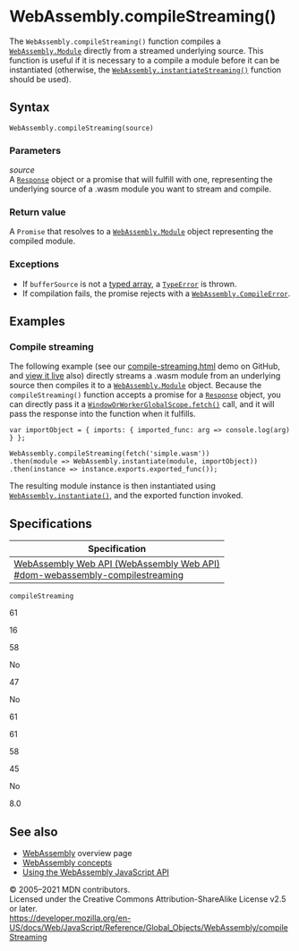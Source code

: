 # WebAssembly.compileStreaming()

The `WebAssembly.compileStreaming()` function compiles a [`WebAssembly.Module`](module) directly from a streamed underlying source. This function is useful if it is necessary to a compile a module before it can be instantiated (otherwise, the [`WebAssembly.instantiateStreaming()`](instantiatestreaming) function should be used).

## Syntax

    WebAssembly.compileStreaming(source)

### Parameters

_source_  
A [`Response`](https://developer.mozilla.org/en-US/docs/Web/API/Response) object or a promise that will fulfill with one, representing the underlying source of a .wasm module you want to stream and compile.

### Return value

A `Promise` that resolves to a [`WebAssembly.Module`](module) object representing the compiled module.

### Exceptions

-   If `bufferSource` is not a [typed array](https://developer.mozilla.org/en-US/docs/Web/JavaScript/Typed_arrays), a [`TypeError`](../typeerror) is thrown.
-   If compilation fails, the promise rejects with a [`WebAssembly.CompileError`](compileerror).

## Examples

### Compile streaming

The following example (see our [compile-streaming.html](https://github.com/mdn/webassembly-examples/blob/master/js-api-examples/compile-streaming.html) demo on GitHub, and [view it live](https://mdn.github.io/webassembly-examples/js-api-examples/compile-streaming.html) also) directly streams a .wasm module from an underlying source then compiles it to a [`WebAssembly.Module`](module) object. Because the `compileStreaming()` function accepts a promise for a [`Response`](https://developer.mozilla.org/en-US/docs/Web/API/Response) object, you can directly pass it a [`WindowOrWorkerGlobalScope.fetch()`](https://developer.mozilla.org/en-US/docs/Web/API/WindowOrWorkerGlobalScope/fetch) call, and it will pass the response into the function when it fulfills.

    var importObject = { imports: { imported_func: arg => console.log(arg) } };

    WebAssembly.compileStreaming(fetch('simple.wasm'))
    .then(module => WebAssembly.instantiate(module, importObject))
    .then(instance => instance.exports.exported_func());

The resulting module instance is then instantiated using [`WebAssembly.instantiate()`](instantiate), and the exported function invoked.

## Specifications

<table><thead><tr class="header"><th>Specification</th></tr></thead><tbody><tr class="odd"><td><a href="https://webassembly.github.io/spec/web-api/#dom-webassembly-compilestreaming">WebAssembly Web API (WebAssembly Web API)<br />
<span class="small">#dom-webassembly-compilestreaming</span></a></td></tr></tbody></table>

`compileStreaming`

61

16

58

No

47

No

61

61

58

45

No

8.0

## See also

-   [WebAssembly](https://developer.mozilla.org/en-US/docs/WebAssembly) overview page
-   [WebAssembly concepts](https://developer.mozilla.org/en-US/docs/WebAssembly/Concepts)
-   [Using the WebAssembly JavaScript API](https://developer.mozilla.org/en-US/docs/WebAssembly/Using_the_JavaScript_API)

© 2005–2021 MDN contributors.  
Licensed under the Creative Commons Attribution-ShareAlike License v2.5 or later.  
<a href="https://developer.mozilla.org/en-US/docs/Web/JavaScript/Reference/Global_Objects/WebAssembly/compileStreaming" class="_attribution-link">https://developer.mozilla.org/en-US/docs/Web/JavaScript/Reference/Global_Objects/WebAssembly/compileStreaming</a>
